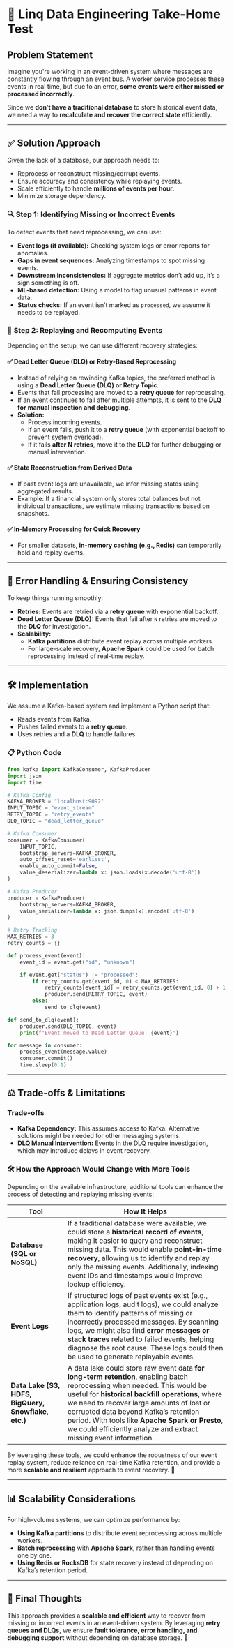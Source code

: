 # 📌 Linq Data Engineering Take-Home Test

## Problem Statement
Imagine you're working in an event-driven system where messages are constantly flowing through an event bus. A worker service processes these events in real time, but due to an error, **some events were either missed or processed incorrectly**.

Since we **don’t have a traditional database** to store historical event data, we need a way to **recalculate and recover the correct state** efficiently.

---

## ✅ Solution Approach
Given the lack of a database, our approach needs to:
- Reprocess or reconstruct missing/corrupt events.
- Ensure accuracy and consistency while replaying events.
- Scale efficiently to handle **millions of events per hour**.
- Minimize storage dependency.

### 🔍 **Step 1: Identifying Missing or Incorrect Events**
To detect events that need reprocessing, we can use:
- **Event logs (if available):** Checking system logs or error reports for anomalies.
- **Gaps in event sequences:** Analyzing timestamps to spot missing events.
- **Downstream inconsistencies:** If aggregate metrics don’t add up, it’s a sign something is off.
- **ML-based detection:** Using a model to flag unusual patterns in event data.
- **Status checks:** If an event isn’t marked as `processed`, we assume it needs to be replayed.

### 🔄 **Step 2: Replaying and Recomputing Events**
Depending on the setup, we can use different recovery strategies:

#### ✅ **Dead Letter Queue (DLQ) or Retry-Based Reprocessing**
- Instead of relying on rewinding Kafka topics, the preferred method is using a **Dead Letter Queue (DLQ) or Retry Topic**.
- Events that fail processing are moved to a **retry queue** for reprocessing.
- If an event continues to fail after multiple attempts, it is sent to the **DLQ for manual inspection and debugging**.
- **Solution:**
  - Process incoming events.
  - If an event fails, push it to a **retry queue** (with exponential backoff to prevent system overload).
  - If it fails **after N retries**, move it to the **DLQ** for further debugging or manual intervention.

#### ✅ **State Reconstruction from Derived Data**
- If past event logs are unavailable, we infer missing states using aggregated results.
- Example: If a financial system only stores total balances but not individual transactions, we estimate missing transactions based on snapshots.

#### ✅ **In-Memory Processing for Quick Recovery**
- For smaller datasets, **in-memory caching (e.g., Redis)** can temporarily hold and replay events.

---

## 🚦 Error Handling & Ensuring Consistency
To keep things running smoothly:
- **Retries:** Events are retried via a **retry queue** with exponential backoff.
- **Dead Letter Queue (DLQ):** Events that fail after `N` retries are moved to the **DLQ** for investigation.
- **Scalability:**
  - **Kafka partitions** distribute event replay across multiple workers.
  - For large-scale recovery, **Apache Spark** could be used for batch reprocessing instead of real-time replay.

---

## 🛠️ **Implementation**
We assume a Kafka-based system and implement a Python script that:
- Reads events from Kafka.
- Pushes failed events to a **retry queue**.
- Uses retries and a **DLQ** to handle failures.

### **📋 Python Code**
```python
from kafka import KafkaConsumer, KafkaProducer
import json
import time

# Kafka Config
KAFKA_BROKER = "localhost:9092"
INPUT_TOPIC = "event_stream"
RETRY_TOPIC = "retry_events"
DLQ_TOPIC = "dead_letter_queue"

# Kafka Consumer
consumer = KafkaConsumer(
    INPUT_TOPIC,
    bootstrap_servers=KAFKA_BROKER,
    auto_offset_reset='earliest',
    enable_auto_commit=False,
    value_deserializer=lambda x: json.loads(x.decode('utf-8'))
)

# Kafka Producer
producer = KafkaProducer(
    bootstrap_servers=KAFKA_BROKER,
    value_serializer=lambda x: json.dumps(x).encode('utf-8')
)

# Retry Tracking
MAX_RETRIES = 3
retry_counts = {}

def process_event(event):
    event_id = event.get("id", "unknown")

    if event.get("status") != "processed":
        if retry_counts.get(event_id, 0) < MAX_RETRIES:
            retry_counts[event_id] = retry_counts.get(event_id, 0) + 1
            producer.send(RETRY_TOPIC, event)
        else:
            send_to_dlq(event)

def send_to_dlq(event):
    producer.send(DLQ_TOPIC, event)
    print(f"Event moved to Dead Letter Queue: {event}")

for message in consumer:
    process_event(message.value)
    consumer.commit()
    time.sleep(0.1)
```

---

## ⚖️ **Trade-offs & Limitations**
### **Trade-offs**
- **Kafka Dependency:** This assumes access to Kafka. Alternative solutions might be needed for other messaging systems.
- **DLQ Manual Intervention:** Events in the DLQ require investigation, which may introduce delays in event recovery.

### 🛠️ How the Approach Would Change with More Tools  
Depending on the available infrastructure, additional tools can enhance the process of detecting and replaying missing events:

| **Tool**  | **How It Helps** |
|----------|---------------------------|
| **Database (SQL or NoSQL)** | If a traditional database were available, we could store a **historical record of events**, making it easier to query and reconstruct missing data. This would enable **point-in-time recovery**, allowing us to identify and replay only the missing events. Additionally, indexing event IDs and timestamps would improve lookup efficiency. |
| **Event Logs** | If structured logs of past events exist (e.g., application logs, audit logs), we could analyze them to identify patterns of missing or incorrectly processed messages. By scanning logs, we might also find **error messages or stack traces** related to failed events, helping diagnose the root cause. These logs could then be used to generate replayable events. |
| **Data Lake (S3, HDFS, BigQuery, Snowflake, etc.)** | A data lake could store raw event data **for long-term retention**, enabling batch reprocessing when needed. This would be useful for **historical backfill operations**, where we need to recover large amounts of lost or corrupted data beyond Kafka’s retention period. With tools like **Apache Spark or Presto**, we could efficiently analyze and extract missing event information. |

By leveraging these tools, we could enhance the robustness of our event replay system, reduce reliance on real-time Kafka retention, and provide a more **scalable and resilient** approach to event recovery. 🚀  

---

## 📊 **Scalability Considerations**
For high-volume systems, we can optimize performance by:
- **Using Kafka partitions** to distribute event reprocessing across multiple workers.
- **Batch reprocessing** with **Apache Spark**, rather than handling events one by one.
- **Using Redis or RocksDB** for state recovery instead of depending on Kafka’s retention period.

---

## 🎯 **Final Thoughts**
This approach provides a **scalable and efficient** way to recover from missing or incorrect events in an event-driven system. By leveraging **retry queues and DLQs**, we ensure **fault tolerance, error handling, and debugging support** without depending on database storage. 🚀

